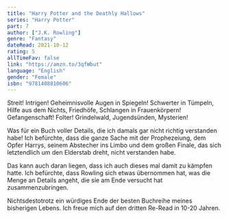 ```yaml
---
title: "Harry Potter and the Deathly Hallows"
series: "Harry Potter"
part: 7
author: ["J.K. Rowling"]
genre: "Fantasy"
dateRead: 2021-10-12
rating: 5
allTimeFav: false
link: "https://amzn.to/3qfWbut"
language: "English"
gender: "Female"
isbn: "9781408810606"
---
```


Streit! Intrigen! Geheimnisvolle Augen in Spiegeln! Schwerter in Tümpeln, Hilfe aus dem Nichts, Friedhöfe, Schlangen in Frauenkörpern! Gefangenschaft! Folter! Grindelwald, Jugendsünden, Mysterien!

Was für ein Buch voller Details, die ich damals gar nicht richtig verstanden habe! Ich befürchte, dass die ganze Sache mit der Prophezeiung, dem Opfer Harrys, seinem Abstecher ins Limbo und dem großen Finale, das sich letztendlich um den Elderstab dreht, nicht verstanden habe.

Das kann auch daran liegen, dass ich auch dieses mal damit zu kämpfen hatte. Ich befürchte, dass Rowling sich etwas übernommen hat, was die Menge an Details angeht, die sie am Ende versucht hat zusammenzubringen.

Nichtsdestotrotz ein würdiges Ende der besten Buchreihe meines bisherigen Lebens. Ich freue mich auf den dritten Re-Read in 10-20 Jahren.
